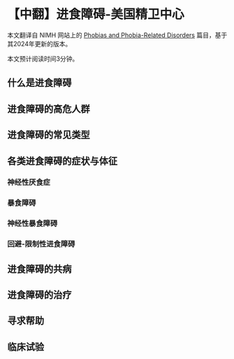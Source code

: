 # 【中翻】进食障碍-美国精卫中心

本文翻译自 NIMH 网站上的 [Phobias and Phobia-Related Disorders](https://www.nimh.nih.gov/health/publications/eating-disorders) 篇目，基于其2024年更新的版本。

本文预计阅读时间3分钟。

## 什么是进食障碍

## 进食障碍的高危人群

## 进食障碍的常见类型

## 各类进食障碍的症状与体征

### 神经性厌食症

### 暴食障碍

### 神经性暴食障碍

### 回避-限制性进食障碍

## 进食障碍的共病

## 进食障碍的治疗

## 寻求帮助

## 临床试验
